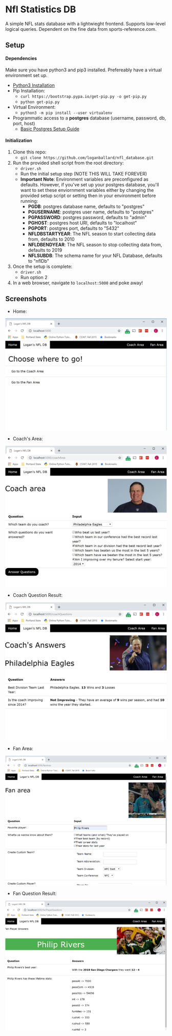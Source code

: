 # Nfl Statistics DB

A simple NFL stats database with a lightwieght frontend.  Supports low-level logical queries.  Dependent on the fine data from sports-reference.com.

## Setup

#### Dependencies
Make sure you have python3 and pip3 installed.  Prefereably have a virtual environment set up.

* [Python3 Installation](https://www.python.org/downloads/)
* Pip Installation: 
    * `curl https://bootstrap.pypa.io/get-pip.py -o get-pip.py`
    * `python get-pip.py`
* Virtual Environment:
    * `python3 -m pip install --user virtualenv`
* Programmatic access to a __postgres__ database (username, password, db, port, host)
    * [Basic Postgres Setup Guide](https://www.techrepublic.com/blog/diy-it-guy/diy-a-postgresql-database-server-setup-anyone-can-handle/)

#### Initialization
1. Clone this repo:
    * `git clone https://github.com/loganballard/nfl_database.git`
2. Run the provided shell script from the root directory:
    * `driver.sh`
    * Run the initial setup step (NOTE THIS WILL TAKE FOREVER)
    * __Important Note__: Environment variables are preconfigured as defaults. However, if you've set up your postgres database, you'll want to set these enviornment variables either by changing the provided setup script or setting then in your environment before running:
        * __PGDB__: postgres database name, defaults to "postgres"
        * __PGUSERNAME__: postgres user name, defaults to "postgres"
        * __PGPASSWORD__: postgres password, defaults to "admin"
        * __PGHOST__: postgres host URI, defaults to "localhost"
        * __PGPORT__: postgres port, defaults to "5432"
        * __NFLDBSTARTYEAR__: The NFL season to start collecting data from, defaults to 2010
        * __NFLDBENDYEAR__: The NFL season to stop collecting data from, defaults to 2019
        * __NFLSUBDB__: The schema name for your NFL Database, defaults to "nflDb"
3. Once the setup is complete:
    * `driver.sh`
    * Run option 2
4. In a web browser, navigate to `localhost:5000` and poke away!

## Screenshots

* Home:

![Home](screenshots/home.jpg)

* Coach's Area:

![Coach Area](screenshots/coach.jpg)

* Coach Question Result:

![Coach Question Result](screenshots/coachAnswer.jpg)

* Fan Area:

![Fan Area](screenshots/fan.png)

* Fan Question Result:

![Fan Question Result](screenshots/fanAnswer.jpg)
